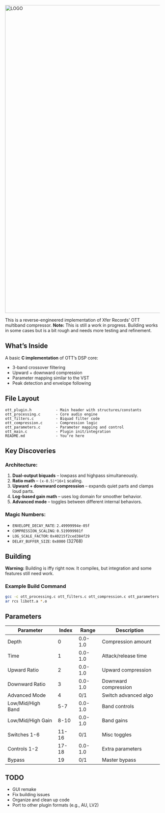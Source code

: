 <img width="2500" height="1000" alt="LOGO" src="https://github.com/user-attachments/assets/fa075a60-3d34-49a5-b111-088fc0b894fd" />

This is a reverse-engineered implementation of Xfer Records' OTT multiband compressor.
**Note:** This is still a work in progress. Building works in some cases but is a bit rough and needs more testing and refinement.

## What’s Inside

A basic **C implementation** of OTT’s DSP core:
- 3-band crossover filtering
- Upward + downward compression
- Parameter mapping similar to the VST
- Peak detection and envelope following

## File Layout

```
ott_plugin.h           - Main header with structures/constants
ott_processing.c       - Core audio engine
ott_filters.c          - Biquad filter code  
ott_compression.c      - Compression logic
ott_parameters.c       - Parameter mapping and control
ott_main.c             - Plugin init/integration
README.md              - You’re here
```

## Key Discoveries

### Architecture:
1. **Dual-output biquads** – lowpass and highpass simultaneously.
2. **Ratio math** – `(x-0.5)*16+1` scaling.
3. **Upward + downward compression** – expands quiet parts and clamps loud parts.
4. **Log-based gain math** – uses log domain for smoother behavior.
5. **Advanced mode** – toggles between different internal behaviors.

### Magic Numbers:
- `ENVELOPE_DECAY_RATE`: `2.49999994e-05f`
- `COMPRESSION_SCALING`: `0.519999981f`
- `LOG_SCALE_FACTOR`: `0x40215f2ced384f29`
- `DELAY_BUFFER_SIZE`: `0x8000` (32768)

## Building

**Warning:** Building is iffy right now. It compiles, but integration and some features still need work.

### Example Build Command
```bash
gcc -c ott_processing.c ott_filters.c ott_compression.c ott_parameters.c ott_main.c
ar rcs libott.a *.o
```

## Parameters

| Parameter        | Index | Range  | Description          |
|------------------|-------|--------|----------------------|
| Depth            | 0     | 0.0-1.0| Compression amount   |
| Time             | 1     | 0.0-1.0| Attack/release time  |
| Upward Ratio     | 2     | 0.0-1.0| Upward compression   |
| Downward Ratio   | 3     | 0.0-1.0| Downward compression |
| Advanced Mode    | 4     | 0/1    | Switch advanced algo |
| Low/Mid/High Band| 5-7   | 0.0-1.0| Band controls        |
| Low/Mid/High Gain| 8-10  | 0.0-1.0| Band gains           |
| Switches 1-6     | 11-16 | 0/1    | Misc toggles         |
| Controls 1-2     | 17-18 | 0.0-1.0| Extra parameters     |
| Bypass           | 19    | 0/1    | Master bypass        |

## TODO
- GUI remake
- Fix building issues
- Organize and clean up code
- Port to other plugin formats (e.g., AU, LV2)
